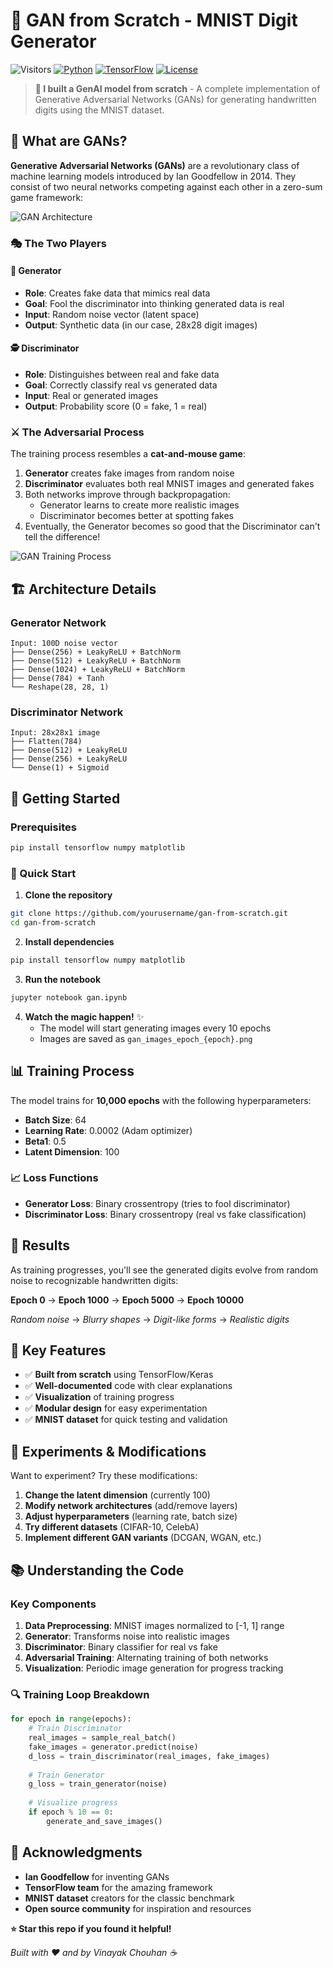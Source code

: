 # 🧠 GAN from Scratch - MNIST Digit Generator

![Visitors](https://visitor-badge.laobi.icu/badge?page_id=gan-from-scratch)
[![Python](https://img.shields.io/badge/Python-3.7+-blue.svg)](https://www.python.org/downloads/)
[![TensorFlow](https://img.shields.io/badge/TensorFlow-2.x-orange.svg)](https://www.tensorflow.org/)
[![License](https://img.shields.io/badge/License-MIT-green.svg)](LICENSE)

> **🚀 I built a GenAI model from scratch** - A complete implementation of Generative Adversarial Networks (GANs) for generating handwritten digits using the MNIST dataset.

## 📖 What are GANs?

**Generative Adversarial Networks (GANs)** are a revolutionary class of machine learning models introduced by Ian Goodfellow in 2014. They consist of two neural networks competing against each other in a zero-sum game framework:

![GAN Architecture](https://miro.medium.com/v2/resize:fit:1400/1*O_XU3zXWDb6LFHA5SaFqNA.png)

### 🎭 The Two Players

#### 🎨 **Generator**
- **Role**: Creates fake data that mimics real data
- **Goal**: Fool the discriminator into thinking generated data is real
- **Input**: Random noise vector (latent space)
- **Output**: Synthetic data (in our case, 28x28 digit images)

#### 🕵️ **Discriminator**
- **Role**: Distinguishes between real and fake data
- **Goal**: Correctly classify real vs generated data
- **Input**: Real or generated images
- **Output**: Probability score (0 = fake, 1 = real)

### ⚔️ The Adversarial Process

The training process resembles a **cat-and-mouse game**:

1. **Generator** creates fake images from random noise
2. **Discriminator** evaluates both real MNIST images and generated fakes
3. Both networks improve through backpropagation:
   - Generator learns to create more realistic images
   - Discriminator becomes better at spotting fakes
4. Eventually, the Generator becomes so good that the Discriminator can't tell the difference!

![GAN Training Process](https://developers.google.com/static/machine-learning/gan/images/gan_diagram.svg)

## 🏗️ Architecture Details

### Generator Network
```
Input: 100D noise vector
├── Dense(256) + LeakyReLU + BatchNorm
├── Dense(512) + LeakyReLU + BatchNorm  
├── Dense(1024) + LeakyReLU + BatchNorm
├── Dense(784) + Tanh
└── Reshape(28, 28, 1)
```

### Discriminator Network
```
Input: 28x28x1 image
├── Flatten(784)
├── Dense(512) + LeakyReLU
├── Dense(256) + LeakyReLU
└── Dense(1) + Sigmoid
```

## 🚀 Getting Started

### Prerequisites
```bash
pip install tensorflow numpy matplotlib
```


### 🎯 Quick Start

1. **Clone the repository**
```bash
git clone https://github.com/yourusername/gan-from-scratch.git
cd gan-from-scratch
```

2. **Install dependencies**
```bash
pip install tensorflow numpy matplotlib
```

3. **Run the notebook**
```bash
jupyter notebook gan.ipynb
```

4. **Watch the magic happen!** ✨
   - The model will start generating images every 10 epochs
   - Images are saved as `gan_images_epoch_{epoch}.png`

## 📊 Training Process

The model trains for **10,000 epochs** with the following hyperparameters:
- **Batch Size**: 64
- **Learning Rate**: 0.0002 (Adam optimizer)
- **Beta1**: 0.5
- **Latent Dimension**: 100

### 📈 Loss Functions
- **Generator Loss**: Binary crossentropy (tries to fool discriminator)
- **Discriminator Loss**: Binary crossentropy (real vs fake classification)

## 🎨 Results

As training progresses, you'll see the generated digits evolve from random noise to recognizable handwritten digits:

**Epoch 0** → **Epoch 1000** → **Epoch 5000** → **Epoch 10000**

*Random noise* → *Blurry shapes* → *Digit-like forms* → *Realistic digits*

## 🔧 Key Features

- ✅ **Built from scratch** using TensorFlow/Keras
- ✅ **Well-documented** code with clear explanations
- ✅ **Visualization** of training progress
- ✅ **Modular design** for easy experimentation
- ✅ **MNIST dataset** for quick testing and validation

## 🧪 Experiments & Modifications

Want to experiment? Try these modifications:

1. **Change the latent dimension** (currently 100)
2. **Modify network architectures** (add/remove layers)
3. **Adjust hyperparameters** (learning rate, batch size)
4. **Try different datasets** (CIFAR-10, CelebA)
5. **Implement different GAN variants** (DCGAN, WGAN, etc.)

## 📚 Understanding the Code

### Key Components

1. **Data Preprocessing**: MNIST images normalized to [-1, 1] range
2. **Generator**: Transforms noise into realistic images
3. **Discriminator**: Binary classifier for real vs fake
4. **Adversarial Training**: Alternating training of both networks
5. **Visualization**: Periodic image generation for progress tracking

### 🔍 Training Loop Breakdown
```python
for epoch in range(epochs):
    # Train Discriminator
    real_images = sample_real_batch()
    fake_images = generator.predict(noise)
    d_loss = train_discriminator(real_images, fake_images)
    
    # Train Generator
    g_loss = train_generator(noise)
    
    # Visualize progress
    if epoch % 10 == 0:
        generate_and_save_images()
```


## 🙏 Acknowledgments

- **Ian Goodfellow** for inventing GANs
- **TensorFlow team** for the amazing framework
- **MNIST dataset** creators for the classic benchmark
- **Open source community** for inspiration and resources


**⭐ Star this repo if you found it helpful!**

*Built with ❤️ and by Vinayak Chouhan ☕*